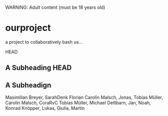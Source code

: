 WARNING: Adult content (must be 18 years old)

# ourproject
a project to collaboratively bash us...

HEAD
## A Subheading HEAD

## A Subheadign

Maximilian Breyer, SarahDenk Florian Carolin Malsch, Jonas, Tobias Müller, Carolin Malsch, CoraRvC Tobias 
Müller, Michael Dettbarn, 
Jan, Noah, Konrad Knöpper, Lukas, Giulia, Martin 




